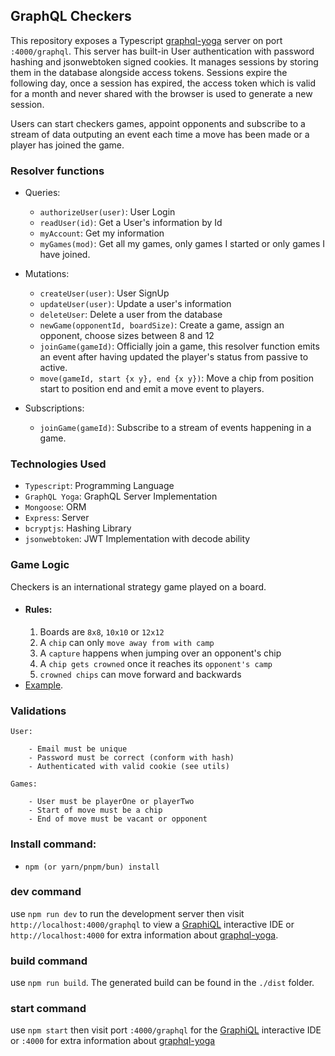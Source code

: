 ## GraphQL Checkers

This repository exposes a Typescript [graphql-yoga](https://github.com/dotansimha/graphql-yoga) server on port `:4000/graphql`. This server has built-in User authentication with password hashing and jsonwebtoken signed cookies. It manages sessions by storing them in the database alongside access tokens. Sessions expire the following day, once a session has expired, the access token which is valid for a month and never shared with the browser is used to generate a new session.

Users can start checkers games, appoint opponents and subscribe to a stream of data outputing an event each time a move has been made or a player has joined the game.

### Resolver functions

* Queries:
    - `authorizeUser(user)`: User Login
    - `readUser(id)`: Get a User's information by Id
    - `myAccount`: Get my information
    - `myGames(mod)`: Get all my games, only games I started or only games I have joined.
* Mutations:
    - `createUser(user)`: User SignUp
    - `updateUser(user)`: Update a user's information
    - `deleteUser`: Delete a user from the database
    - `newGame(opponentId, boardSize)`: Create a game, assign an opponent, choose sizes between 8 and 12
    - `joinGame(gameId)`: Officially join a game, this resolver function emits an event after having updated the player's status from passive to active.
    - `move(gameId, start {x y}, end {x y})`: Move a chip from position start to position end and emit a move event to players.

* Subscriptions:
    - `joinGame(gameId)`: Subscribe to a stream of events happening in a game.

### Technologies Used

- `Typescript`: Programming Language
- `GraphQL Yoga`: GraphQL Server Implementation
- `Mongoose`: ORM
- `Express`: Server
- `bcryptjs`: Hashing Library
- `jsonwebtoken`: JWT Implementation with decode ability

### Game Logic

Checkers is an international strategy game played on a board.

- #### Rules:
    1. Boards are `8x8`, `10x10` or `12x12`
    2. A `chip` can only `move away from with camp`
    3. A `capture` happens when jumping over an opponent's chip
    4. A `chip gets crowned` once it reaches its `opponent's camp`
    5. `crowned chips` can move forward and backwards
- [Example](https://serious-checkers.vercel.app).

### Validations
    User:
        
        - Email must be unique
        - Password must be correct (conform with hash)
        - Authenticated with valid cookie (see utils)

    Games:

        - User must be playerOne or playerTwo
        - Start of move must be a chip
        - End of move must be vacant or opponent

### Install command:
- `npm (or yarn/pnpm/bun) install`
### dev command


use `npm run dev` to run the development server then visit `http://localhost:4000/graphql` to view a [GraphiQL](https://github.com/graphql/graphiql) interactive IDE or `http://localhost:4000` for extra information about [graphql-yoga](https://github.com/dotansimha/graphql-yoga).

### build command

use `npm run build`. The generated build can be found in the `./dist` folder.

### start command

use `npm start` then visit port `:4000/graphql` for the [GraphiQL](https://github.com/graphql/graphiql) interactive IDE or `:4000` for extra information about [graphql-yoga](https://github.com/dotansimha/graphql-yoga)

